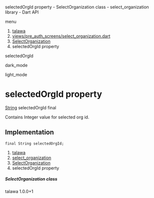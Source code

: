 




selectedOrgId property - SelectOrganization class - select\_organization library - Dart API







menu

1. [talawa](../../index.html)
2. [views/pre\_auth\_screens/select\_organization.dart](../../file-___home_harshil_Desktop_open-source_palisadoes_talawa_lib_views_pre_auth_screens_select_organization/)
3. [SelectOrganization](../../file-___home_harshil_Desktop_open-source_palisadoes_talawa_lib_views_pre_auth_screens_select_organization/SelectOrganization-class.html)
4. selectedOrgId property

selectedOrgId


dark\_mode

light\_mode




# selectedOrgId property


[String](https://api.flutter.dev/flutter/dart-core/String-class.html)
selectedOrgId
final

Contains Integer value for selected org id.


## Implementation

```
final String selectedOrgId;
```

 


1. [talawa](../../index.html)
2. [select\_organization](../../file-___home_harshil_Desktop_open-source_palisadoes_talawa_lib_views_pre_auth_screens_select_organization/)
3. [SelectOrganization](../../file-___home_harshil_Desktop_open-source_palisadoes_talawa_lib_views_pre_auth_screens_select_organization/SelectOrganization-class.html)
4. selectedOrgId property

##### SelectOrganization class





talawa
1.0.0+1






